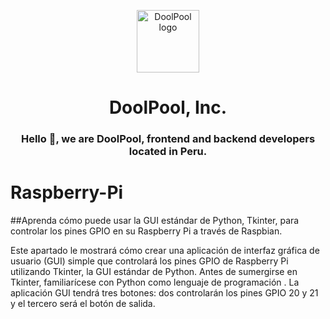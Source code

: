 <p align="center">
  <a href="https://doolpool.com" target="_blank" rel="noopener noreferrer">
    <img width="100" src="https://doolpool.github.io/DoolPool/imggg.png" alt="DoolPool logo">
  </a>
</p>
<h1 align="center">DoolPool, Inc.</h1>
<h3 align="center">Hello 👋, we are DoolPool, frontend and backend developers located in Peru.</h3>

# Raspberry-Pi

##Aprenda cómo puede usar la GUI estándar de Python, Tkinter, para controlar los pines GPIO en su Raspberry Pi a través de Raspbian.

Este apartado le mostrará cómo crear una aplicación de interfaz gráfica de usuario (GUI) simple que controlará los pines GPIO de Raspberry Pi utilizando Tkinter, la GUI estándar de Python. Antes de sumergirse en Tkinter, familiarícese con Python como lenguaje de programación . La aplicación GUI tendrá tres botones: dos controlarán los pines GPIO 20 y 21 y el tercero será el botón de salida.
